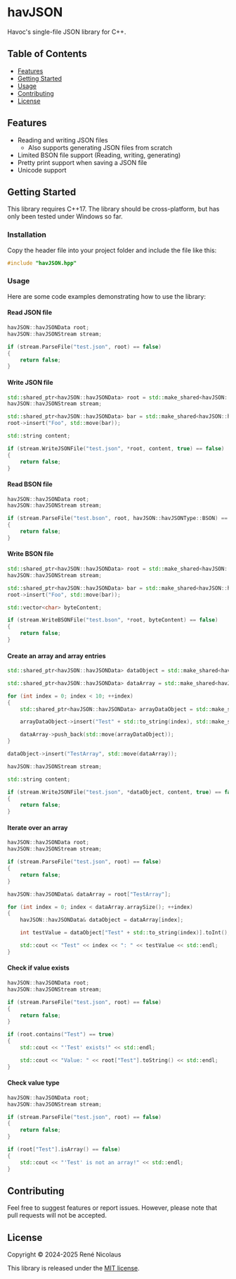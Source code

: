 # havJSON

Havoc's single-file JSON library for C++.

## Table of Contents

- [Features](#features)
- [Getting Started](#getting-started)
- [Usage](#usage)
- [Contributing](#contributing)
- [License](#license)

## Features

- Reading and writing JSON files
  - Also supports generating JSON files from scratch
- Limited BSON file support (Reading, writing, generating)
- Pretty print support when saving a JSON file
- Unicode support

## Getting Started

This library requires C++17. The library should be cross-platform, but has only been tested under Windows so far.

### Installation

Copy the header file into your project folder and include the file like this:

```cpp
#include "havJSON.hpp"
```

### Usage

Here are some code examples demonstrating how to use the library:

#### Read JSON file

```cpp
havJSON::havJSONData root;
havJSON::havJSONStream stream;

if (stream.ParseFile("test.json", root) == false)
{
    return false;
}
```

#### Write JSON file

```cpp
std::shared_ptr<havJSON::havJSONData> root = std::make_shared<havJSON::havJSONData>(havJSON::havJSONDataType::Object);
havJSON::havJSONStream stream;

std::shared_ptr<havJSON::havJSONData> bar = std::make_shared<havJSON::havJSONData>(std::string("Bar"), havJSON::havJSONDataType::String);
root->insert("Foo", std::move(bar));

std::string content;

if (stream.WriteJSONFile("test.json", *root, content, true) == false)
{
    return false;
}
```

#### Read BSON file

```cpp
havJSON::havJSONData root;
havJSON::havJSONStream stream;

if (stream.ParseFile("test.bson", root, havJSON::havJSONType::BSON) == false)
{
    return false;
}
```

#### Write BSON file

```cpp
std::shared_ptr<havJSON::havJSONData> root = std::make_shared<havJSON::havJSONData>(havJSON::havJSONDataType::Object);
havJSON::havJSONStream stream;

std::shared_ptr<havJSON::havJSONData> bar = std::make_shared<havJSON::havJSONData>(std::string("Bar"), havJSON::havJSONDataType::String);
root->insert("Foo", std::move(bar));

std::vector<char> byteContent;

if (stream.WriteBSONFile("test.bson", *root, byteContent) == false)
{
    return false;
}
```

#### Create an array and array entries

```cpp
std::shared_ptr<havJSON::havJSONData> dataObject = std::make_shared<havJSON::havJSONData>(havJSON::havJSONDataType::Object);

std::shared_ptr<havJSON::havJSONData> dataArray = std::make_shared<havJSON::havJSONData>(havJSON::havJSONDataType::Array);

for (int index = 0; index < 10; ++index)
{
    std::shared_ptr<havJSON::havJSONData> arrayDataObject = std::make_shared<havJSON::havJSONData>(havJSON::havJSONDataType::Object);

    arrayDataObject->insert("Test" + std::to_string(index), std::make_shared<havJSON::havJSONData>(index, havJSON::havJSONDataType::Int));

    dataArray->push_back(std::move(arrayDataObject));
}

dataObject->insert("TestArray", std::move(dataArray));

havJSON::havJSONStream stream;

std::string content;

if (stream.WriteJSONFile("test.json", *dataObject, content, true) == false)
{
    return false;
}
```

#### Iterate over an array

```cpp
havJSON::havJSONData root;
havJSON::havJSONStream stream;

if (stream.ParseFile("test.json", root) == false)
{
    return false;
}

havJSON::havJSONData& dataArray = root["TestArray"];

for (int index = 0; index < dataArray.arraySize(); ++index)
{
    havJSON::havJSONData& dataObject = dataArray[index];

    int testValue = dataObject["Test" + std::to_string(index)].toInt();

    std::cout << "Test" << index << ": " << testValue << std::endl;
}
```

#### Check if value exists

```cpp
havJSON::havJSONData root;
havJSON::havJSONStream stream;

if (stream.ParseFile("test.json", root) == false)
{
    return false;
}

if (root.contains("Test") == true)
{
    std::cout << "'Test' exists!" << std::endl;

    std::cout << "Value: " << root["Test"].toString() << std::endl;
}
```

#### Check value type

```cpp
havJSON::havJSONData root;
havJSON::havJSONStream stream;

if (stream.ParseFile("test.json", root) == false)
{
    return false;
}

if (root["Test"].isArray() == false)
{
    std::cout << "'Test' is not an array!" << std::endl;
}
```

## Contributing

Feel free to suggest features or report issues. However, please note that pull requests will not be accepted.

## License

Copyright &copy; 2024-2025 Ren&eacute; Nicolaus

This library is released under the [MIT license](/LICENSE).
